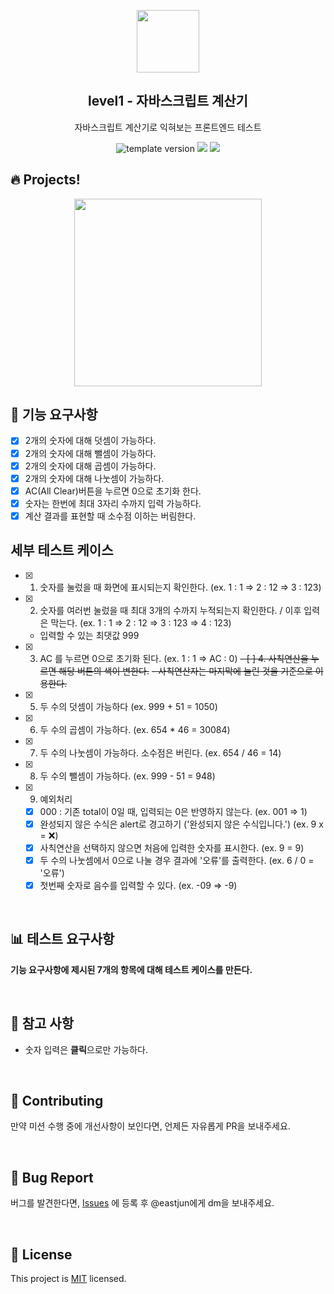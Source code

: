 <p align="middle" >
  <img width="100px;" src="https://github.com/woowacourse/javascript-calculator/blob/main/src/images/calculator.png?raw=true"/>
</p>
<h2 align="middle">level1 - 자바스크립트 계산기</h2>
<p align="middle">자바스크립트 계산기로 익혀보는 프론트엔드 테스트</p>
<p align="middle">
<img src="https://img.shields.io/badge/version-1.0.0-blue?style=flat-square" alt="template version"/>
<img src="https://img.shields.io/badge/language-html-blue.svg?style=flat-square"/>
<a href="https://github.com/daybrush/moveable/blob/master/LICENSE" target="_blank">
  <img src="https://img.shields.io/github/license/daybrush/moveable.svg?style=flat-square&label=license&color=08CE5D"/>
  </a>
</p>

## 🔥 Projects!

<p align="middle">
  <img width="300" src="https://techcourse-storage.s3.ap-northeast-2.amazonaws.com/805329299a1a43c4850c410a545caf24">
</p>

## 🎯 기능 요구사항

- [x] 2개의 숫자에 대해 덧셈이 가능하다.
- [x] 2개의 숫자에 대해 뺄셈이 가능하다.
- [x] 2개의 숫자에 대해 곱셈이 가능하다.
- [x] 2개의 숫자에 대해 나눗셈이 가능하다.
- [x] AC(All Clear)버튼을 누르면 0으로 초기화 한다.
- [x] 숫자는 한번에 최대 3자리 수까지 입력 가능하다.
- [x] 계산 결과를 표현할 때 소수점 이하는 버림한다.

## 세부 테스트 케이스

- [x] 1. 숫자를 눌렀을 때 화면에 표시되는지 확인한다. (ex. 1 : 1 => 2 : 12 => 3 : 123)
- [x] 2. 숫자를 여러번 눌렀을 때 최대 3개의 수까지 누적되는지 확인한다. / 이후 입력은 막는다. (ex. 1 : 1 => 2 : 12 => 3 : 123 => 4 : 123)
  - 입력할 수 있는 최댓값 999
- [x] 3. AC 를 누르면 0으로 초기화 된다. (ex. 1 : 1 => AC : 0)
     ~~- [ ] 4. 사칙연산을 누르면 해당 버튼의 색이 변한다.~~
     ~~- 사칙연산자는 마지막에 눌린 것을 기준으로 이용한다.~~
- [x] 5. 두 수의 덧셈이 가능하다 (ex. 999 + 51 = 1050)
- [x] 6. 두 수의 곱셈이 가능하다. (ex. 654 \* 46 = 30084)
- [x] 7. 두 수의 나눗셈이 가능하다. 소수점은 버린다. (ex. 654 / 46 = 14)
- [x] 8. 두 수의 뺄셈이 가능하다. (ex. 999 - 51 = 948)
- [x] 9. 예외처리
  - [x] 000 : 기존 total이 0일 때, 입력되는 0은 반영하지 않는다. (ex. 001 => 1)
  - [x] 완성되지 않은 수식은 alert로 경고하기 ('완성되지 않은 수식입니다.') (ex. 9 x = ❌)
  - [x] 사칙연산을 선택하지 않으면 처음에 입력한 숫자를 표시한다. (ex. 9 = 9)
  - [x] 두 수의 나눗셈에서 0으로 나눌 경우 결과에 '오류'를 출력한다. (ex. 6 / 0 = '오류')
  - [x] 첫번째 숫자로 음수를 입력할 수 있다. (ex. -09 => -9)

<br/>

## 📊 테스트 요구사항

**기능 요구사항에 제시된 7개의 항목에 대해 테스트 케이스를 만든다.**

<br/>

## 📄 참고 사항

- 숫자 입력은 **클릭**으로만 가능하다.

<br/>

## 👏 Contributing

만약 미션 수행 중에 개선사항이 보인다면, 언제든 자유롭게 PR을 보내주세요.

<br/>

## 🐞 Bug Report

버그를 발견한다면, [Issues](https://github.com/woowacourse/javascript-calculator/issues) 에 등록 후 @eastjun에게 dm을 보내주세요.

<br/>

## 📝 License

This project is [MIT](https://github.com/woowacourse/javascript-calculator/blob/master/LICENSE) licensed.
